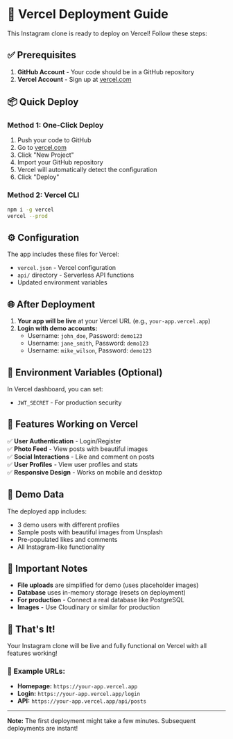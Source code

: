 # 🚀 Vercel Deployment Guide

This Instagram clone is ready to deploy on Vercel! Follow these steps:

## ✅ Prerequisites

1. **GitHub Account** - Your code should be in a GitHub repository
2. **Vercel Account** - Sign up at [vercel.com](https://vercel.com)

## 📦 Quick Deploy

### Method 1: One-Click Deploy
1. Push your code to GitHub
2. Go to [vercel.com](https://vercel.com)
3. Click "New Project"
4. Import your GitHub repository
5. Vercel will automatically detect the configuration
6. Click "Deploy"

### Method 2: Vercel CLI
```bash
npm i -g vercel
vercel --prod
```

## ⚙️ Configuration

The app includes these files for Vercel:
- `vercel.json` - Vercel configuration
- `api/` directory - Serverless API functions
- Updated environment variables

## 🌐 After Deployment

1. **Your app will be live** at your Vercel URL (e.g., `your-app.vercel.app`)
2. **Login with demo accounts:**
   - Username: `john_doe`, Password: `demo123`
   - Username: `jane_smith`, Password: `demo123`
   - Username: `mike_wilson`, Password: `demo123`

## 🔧 Environment Variables (Optional)

In Vercel dashboard, you can set:
- `JWT_SECRET` - For production security

## 📱 Features Working on Vercel

✅ **User Authentication** - Login/Register  
✅ **Photo Feed** - View posts with beautiful images  
✅ **Social Interactions** - Like and comment on posts  
✅ **User Profiles** - View user profiles and stats  
✅ **Responsive Design** - Works on mobile and desktop  

## 🎯 Demo Data

The deployed app includes:
- 3 demo users with different profiles
- Sample posts with beautiful images from Unsplash
- Pre-populated likes and comments
- All Instagram-like functionality

## 🚨 Important Notes

- **File uploads** are simplified for demo (uses placeholder images)
- **Database** uses in-memory storage (resets on deployment)
- **For production** - Connect a real database like PostgreSQL
- **Images** - Use Cloudinary or similar for production

## 🎉 That's It!

Your Instagram clone will be live and fully functional on Vercel with all features working!

### 🔗 Example URLs:
- **Homepage:** `https://your-app.vercel.app`
- **Login:** `https://your-app.vercel.app/login`
- **API:** `https://your-app.vercel.app/api/posts`

---

**Note:** The first deployment might take a few minutes. Subsequent deployments are instant!